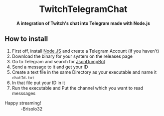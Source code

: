 <h1 align='center'>TwitchTelegramChat</h1>
<h4 align='center'>A integration of Twitch's chat into Telegram made with Node.js</h4>

<h2 align='left'>How to install</h2>

1. First off, install [Node.JS](nodejs.org/en) and create a Telegram Account (if you haven't)
2. Download the binary for your system on the releases page
3. Go to Telegram and search for [JsonDumpBot](https://t.me/jsondumpbot)
4. Send a message to it and get your ID
5. Create a text file in the same Directory as your executable and name it `chatId.txt`
6. In that file put your ID in it
7. Run the executable and Put the channel which you want to read messsages

Happy streaming!
<br>ㅤㅤㅤㅤ-Brisolo32
